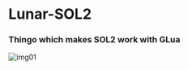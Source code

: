 # Lunar-SOL2

### Thingo which makes SOL2 work with GLua

![img01](https://i.imgur.com/6LYGK6N.png)
